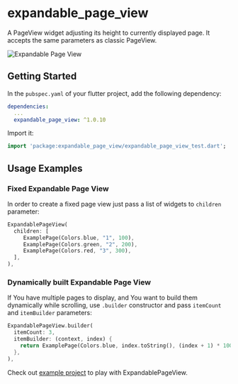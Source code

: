 # expandable_page_view

A PageView widget adjusting its height to currently displayed page. It accepts the same parameters as classic PageView.

![Expandable Page View](https://media.giphy.com/media/21kOnh5gH0XcjBdcSx/giphy.gif)

## Getting Started

In the `pubspec.yaml` of your flutter project, add the following dependency:

```yaml
dependencies:
  ...
  expandable_page_view: ^1.0.10
```

Import it:

```dart
import 'package:expandable_page_view/expandable_page_view_test.dart';
```

## Usage Examples

### Fixed Expandable Page View

In order to create a fixed page view just pass a list of widgets to `children` parameter:

```dart
ExpandablePageView(
  children: [
     ExamplePage(Colors.blue, "1", 100),
     ExamplePage(Colors.green, "2", 200),
     ExamplePage(Colors.red, "3", 300),
  ],
),
```

### Dynamically built Expandable Page View

If You have multiple pages to display, and You want to build them dynamically while scrolling, use `.builder`  constructor and pass `itemCount` and `itemBuilder` parameters:

```dart
ExpandablePageView.builder(
  itemCount: 3,
  itemBuilder: (context, index) {
    return ExamplePage(Colors.blue, index.toString(), (index + 1) * 100.0);
  },
),
```

Check out [example project](https://github.com/Limbou/expandable_page_view/blob/main/README.md) to play with ExpandablePageView.